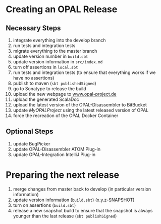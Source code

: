 # Creating an OPAL Release

## Necessary Steps
 1. integrate everything into the develop branch
 1. run tests and integration tests
 1. migrate everything to the master branch
 1. update version number in `build.sbt`
 1. update version information in `src/index.md`
 1. turn off assertions in `local.sbt`
 1. run tests and integration tests (to ensure that everything works if we have no assertions)
 1. publish to maven (`sbt publishedSigned`)
 1. go to Sonatype to release the build
 1. upload the new webpage to www.opal-project.de 
 1. upload the generated ScalaDoc
 1. upload the latest version of the OPAL-Disassembler to BitBucket
 1. update *MyOPALProject* using the latest released version of OPAL
 1. force the recreation of the OPAL Docker Container
 
## Optional Steps
 1. update BugPicker
 1. update OPAL-Disassembler ATOM Plug-in 
 1. update OPAL-Integration IntelliJ Plug-in 
 
# Preparing the next release 
 1. merge changes from master back to develop (in particular version information)
 1. update version information (`build.sbt`) (x.y.z-SNAPSHOT)
 1. turn on assertions (`build.sbt`)
 1. release a new snapshot build to ensure that the snapshot is always younger than the last release (`sbt publishSigned`)
